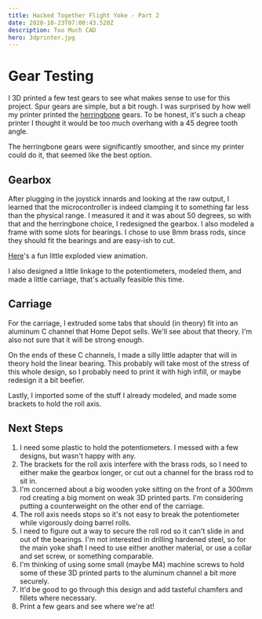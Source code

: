 ```yaml
---
title: Hacked Together Flight Yoke - Part 2
date: 2020-10-23T07:00:43.520Z
description: Too Much CAD
hero: 3dprinter.jpg
---
```

# Gear Testing

I 3D printed a few test gears to see what makes sense to use for this project. Spur gears are simple, but a bit rough. I was surprised by how well my printer printed the [herringbone](https://en.wikipedia.org/wiki/Herringbone_gear) gears. To be honest, it's such a cheap printer I thought it would be too much overhang with a 45 degree tooth angle.

The herringbone gears were significantly smoother, and since my printer could do it, that seemed like the best option.

## Gearbox

After plugging in the joystick innards and looking at the raw output, I learned that the microcontroller is indeed clamping it to something far less than the physical range. I measured it and it was about 50 degrees, so with that and the herringbone choice, I redesigned the gearbox. I also modeled a frame with some slots for bearings. I chose to use 8mm brass rods, since they should fit the bearings and are easy-ish to cut.

[Here](https://streamable.com/f1mli4)'s a fun little exploded view animation.

I also designed a little linkage to the potentiometers, modeled them, and made a little carriage, that's actually feasible this time.

<lazy-image src="nearly-complete-design.png"></lazy-image>

## Carriage

For the carriage, I extruded some tabs that should (in theory) fit into an aluminum C channel that Home Depot sells. We'll see about that theory. I'm also not sure that it will be strong enough.

On the ends of these C channels, I made a silly little adapter that will in theory hold the linear bearing. This probably will take most of the stress of this whole design, so I probably need to print it with high infill, or maybe redesign it a bit beefier.

Lastly, I imported some of the stuff I already modeled, and made some brackets to hold the roll axis.

## Next Steps
1. I need some plastic to hold the potentiometers. I messed with a few designs, but wasn't happy with any.
2. The brackets for the roll axis interfere with the brass rods, so I need to either make the gearbox longer, or cut out a channel for the brass rod to sit in.
3. I'm concerned about a big wooden yoke sitting on the front of a 300mm rod creating a big moment on weak 3D printed parts. I'm considering putting a counterweight on the other end of the carriage.
4. The roll axis needs stops so it's not easy to break the potentiometer while vigorously doing barrel rolls.
5. I need to figure out a way to secure the roll rod so it can't slide in and out of the bearings. I'm not interested in drilling hardened steel, so for the main yoke shaft I need to use either another material, or use a collar and set screw, or something comparable.
6. I'm thinking of using some small (maybe M4) machine screws to hold some of these 3D printed parts to the aluminum channel a bit more securely.
7. It'd be good to go through this design and add tasteful chamfers and fillets where necessary.
8. Print a few gears and see where we're at!
